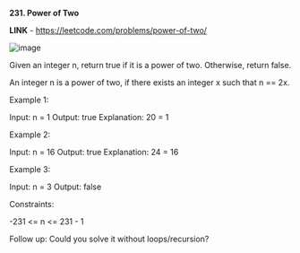 **231. Power of Two**

**LINK** - https://leetcode.com/problems/power-of-two/

![image](https://user-images.githubusercontent.com/92528845/186486628-8648f4d8-a952-4ab5-96a6-efe8296ea0dd.png)

Given an integer n, return true if it is a power of two. Otherwise, return false.

An integer n is a power of two, if there exists an integer x such that n == 2x.

 

Example 1:

Input: n = 1
Output: true
Explanation: 20 = 1


Example 2:

Input: n = 16
Output: true
Explanation: 24 = 16


Example 3:

Input: n = 3
Output: false
 

Constraints:

-231 <= n <= 231 - 1
 

Follow up: Could you solve it without loops/recursion?
